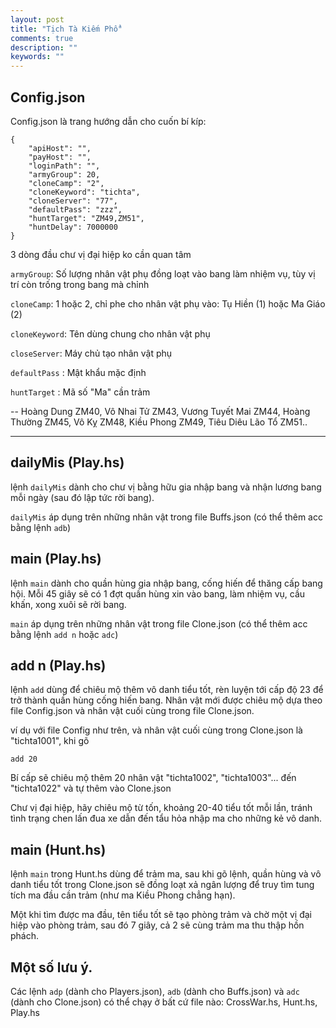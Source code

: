 ```yaml
---
layout: post
title: "Tịch Tà Kiếm Phổ"
comments: true
description: ""
keywords: ""
---
```


## Config.json

Config.json là trang hướng dẫn cho cuốn bí kíp:

    {
        "apiHost": "",
        "payHost": "",
        "loginPath": "",
        "armyGroup": 20,
        "cloneCamp": "2",
        "cloneKeyword": "tichta",
        "cloneServer": "77",
        "defaultPass": "zzz",
        "huntTarget": "ZM49,ZM51",
        "huntDelay": 7000000
    }

3 dòng đầu chư vị đại hiệp ko cần quan tâm


`armyGroup`: Số lượng nhân vật phụ đồng loạt vào bang làm nhiệm vụ, tùy vị trí còn trống trong bang mà chỉnh

`cloneCamp`: 1 hoặc 2, chỉ phe cho nhân vật phụ vào: Tụ Hiền (1) hoặc Ma Giáo (2)

`cloneKeyword`: Tên dùng chung cho nhân vật phụ

`closeServer`: Máy chủ tạo nhân vật phụ

`defaultPass` : Mật khẩu mặc định

`huntTarget` : Mã số "Ma" cần trảm

-- Hoàng Dung ZM40, Vô Nhai Tử ZM43, Vương Tuyết Mai ZM44, Hoàng Thường ZM45, Vô Kỵ ZM48, Kiều Phong ZM49, Tiêu Diêu Lão Tổ ZM51..


----------


## dailyMis (Play.hs)

lệnh `dailyMis` dành cho chư vị bằng hữu gia nhập bang và nhận lương bang mỗi ngày (sau đó lập tức rời bang).

`dailyMis` áp dụng trên những nhân vật trong file Buffs.json (có thể thêm acc bằng lệnh `adb`)


## main (Play.hs)

lệnh `main` dành cho quần hùng gia nhập bang, cống hiến để thăng cấp bang hội. Mỗi 45 giây sẽ có 1 đợt quần hùng xin vào bang, làm nhiệm vụ, cầu khấn, xong xuôi sẽ rời bang.

`main` áp dụng trên những nhân vật trong file Clone.json (có thể thêm acc bằng lệnh `add n` hoặc `adc`)


## add n (Play.hs)

lệnh `add` dùng để chiêu mộ thêm vô danh tiểu tốt, rèn luyện tới cấp độ 23 để trở thành quần hùng cống hiến bang. Nhân vật mới được chiêu mộ dựa theo file Config.json và nhân vật cuối cùng trong file Clone.json.

ví dụ với file Config như trên, và nhân vật cuối cùng trong Clone.json là "tichta1001", khi gõ

`add 20`

Bí cấp sẽ chiêu mộ thêm 20 nhân vật "tichta1002", "tichta1003"... đến "tichta1022" và tự thêm vào Clone.json

Chư vị đại hiệp, hãy chiêu mộ từ tốn, khoảng 20-40 tiểu tốt mỗi lần, tránh tình trạng chen lấn đua xe dẫn đến tẩu hỏa nhập ma cho những kẻ vô danh.

## main (Hunt.hs)

lệnh `main` trong Hunt.hs dùng để trảm ma, sau khi gõ lệnh, quần hùng và vô danh tiểu tốt trong Clone.json sẽ đồng loạt xả ngân lượng để truy tìm tung tích ma đầu cần trảm (như ma Kiều Phong chẳng hạn).

Một khi tìm được ma đầu, tên tiểu tốt sẽ tạo phòng trảm và chờ một vị đại hiệp vào phòng trảm, sau đó 7 giây, cả 2 sẽ cùng trảm ma thu thập hồn phách.

## Một số lưu ý.

Các lệnh `adp` (dành cho Players.json), `adb` (dành cho Buffs.json) và `adc` (dành cho Clone.json) có thể chạy ở bất cứ file nào: CrossWar.hs, Hunt.hs, Play.hs